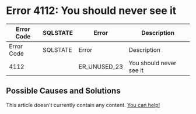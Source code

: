 
# Error 4112: You should never see it


| Error Code | SQLSTATE | Error | Description |
| --- | --- | --- | --- |
| Error Code | SQLSTATE | Error | Description |
| 4112 |  | ER_UNUSED_23 | You should never see it |




## Possible Causes and Solutions


This article doesn't currently contain any content. [You can help!](/en/writing-and-editing-knowledge-base-articles/)

